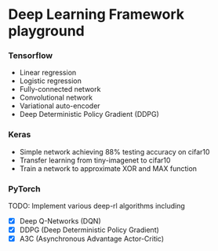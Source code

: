 # Deep Learning Framework playground
### Tensorflow
* Linear regression
* Logistic regression
* Fully-connected network
* Convolutional network
* Variational auto-encoder
* Deep Deterministic Policy Gradient (DDPG)
### Keras
* Simple network achieving 88% testing accuracy on cifar10
* Transfer learning from tiny-imagenet to cifar10
* Train a network to approximate XOR and MAX function
### PyTorch
TODO: Implement various deep-rl algorithms including
- [X] Deep Q-Networks (DQN)
- [X] DDPG (Deep Deterministic Policy Gradient)
- [X] A3C (Asynchronous Advantage Actor-Critic)
